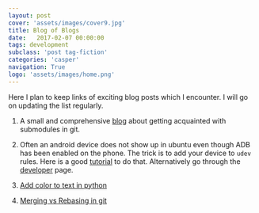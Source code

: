 ```yaml
---
layout: post
cover: 'assets/images/cover9.jpg'
title: Blog of Blogs
date:   2017-02-07 00:00:00
tags: development
subclass: 'post tag-fiction'
categories: 'casper'
navigation: True
logo: 'assets/images/home.png'
---
```


Here I plan to keep links of exciting blog posts which I encounter. I will go on updating the list regularly. 

1. A small and comprehensive [blog](https://johnleach.co.uk/words/323/git-submodules-in-n-easy-steps) about getting acquainted with submodules in git. 

2. Often an android device does not show up in ubuntu even though ADB has been enabled on the phone. The trick is to add your device to `udev` rules. Here is a good [tutorial](http://bernaerts.dyndns.org/android/339-android-oneplustwo-oneplusx-enable-adb-mtp-detection-ubuntu-trusty) to do that. Alternatively go through the [developer](https://developer.android.com/studio/run/device.html) page. 

3. [Add color to text in python](http://ozzmaker.com/add-colour-to-text-in-python/)

4. [Merging vs Rebasing in git](https://www.atlassian.com/git/tutorials/merging-vs-rebasing)